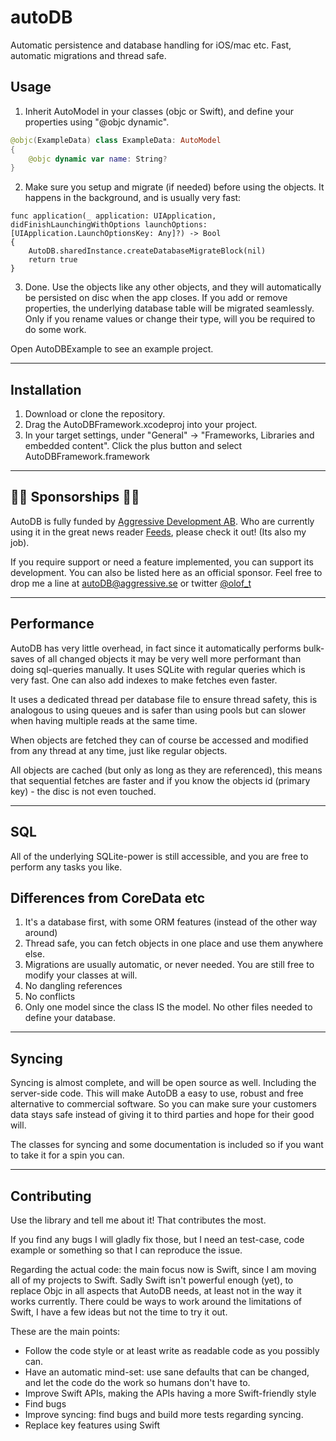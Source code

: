 # autoDB

Automatic persistence and database handling for iOS/mac etc. Fast, automatic migrations and thread safe.

## Usage

1. Inherit AutoModel in your classes (objc or Swift), and define your properties using "@objc dynamic".

```Swift
@objc(ExampleData) class ExampleData: AutoModel
{
	@objc dynamic var name: String?
}
```

2. Make sure you setup and migrate (if needed) before using the objects. It happens in the background, and is usually very fast:

```
func application(_ application: UIApplication, didFinishLaunchingWithOptions launchOptions: [UIApplication.LaunchOptionsKey: Any]?) -> Bool
{
	AutoDB.sharedInstance.createDatabaseMigrateBlock(nil)
	return true
}
```

3. Done. Use the objects like any other objects, and they will automatically be persisted on disc when the app closes. If you add or remove properties, the underlying database table will be migrated seamlessly. Only if you rename values or change their type, will you be required to do some work.

Open AutoDBExample to see an example project.

---

## Installation
1. Download or clone the repository. 
2. Drag the AutoDBFramework.xcodeproj into your project. 
3. In your target settings, under "General" -> "Frameworks, Libraries and embedded content". Click the plus button and select AutoDBFramework.framework

---

## 🚀🚀 Sponsorships 🚀🚀

AutoDB is fully funded by [Aggressive Development AB](https://aggressive.se). Who are currently using it in the great news reader [Feeds](https://feeds-app.com), please check it out! (Its also my job).

If you require support or need a feature implemented, you can support its development. You can also be listed here as an official sponsor. Feel free to drop me a line at [autoDB@aggressive.se](mailto:autoDB@aggressive.se) or twitter [@olof_t](https://twitter.com/olof_t)

---

## Performance

AutoDB has very little overhead, in fact since it automatically performs bulk-saves of all changed objects it may be very well more performant than doing sql-queries manually. It uses SQLite with regular queries which is very fast. One can also add indexes to make fetches even faster.

It uses a dedicated thread per database file to ensure thread safety, this is analogous to using queues and is safer than using pools but can slower when having multiple reads at the same time.

When objects are fetched they can of course be accessed and modified from any thread at any time, just like regular objects. 

All objects are cached (but only as long as they are referenced), this means that sequential fetches are faster and if you know the objects id (primary key) - the disc is not even touched.

---

## SQL

All of the underlying SQLite-power is still accessible, and you are free to perform any tasks you like.

## Differences from CoreData etc

1. It's a database first, with some ORM features (instead of the other way around)
2. Thread safe, you can fetch objects in one place and use them anywhere else.
3. Migrations are usually automatic, or never needed. You are still free to modify your classes at will.
4. No dangling references
5. No conflicts
6. Only one model since the class IS the model. No other files needed to define your database.

---

## Syncing

Syncing is almost complete, and will be open source as well. Including the server-side code. This will make AutoDB a easy to use, robust and free alternative to commercial software. So you can make sure your customers data stays safe instead of giving it to third parties and hope for their good will.

The classes for syncing and some documentation is included so if you want to take it for a spin you can.

---

## Contributing

Use the library and tell me about it! That contributes the most.

If you find any bugs I will gladly fix those, but I need an test-case, code example or something so that I can reproduce the issue.

Regarding the actual code: the main focus now is Swift, since I am moving all of my projects to Swift. Sadly Swift isn't powerful enough (yet), to replace Objc in all aspects that AutoDB needs, at least not in the way it works currently. There could be ways to work around the limitations of Swift, I have a few ideas but not the time to try it out.

These are the main points:

* Follow the code style or at least write as readable code as you possibly can.
* Have an automatic mind-set: use sane defaults that can be changed, and let the code do the work so humans don't have to. 
* Improve Swift APIs, making the APIs having a more Swift-friendly style
* Find bugs 
* Improve syncing: find bugs and build more tests regarding syncing.
* Replace key features using Swift


